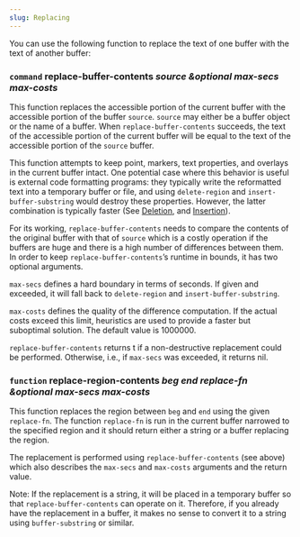 ```yaml
---
slug: Replacing
---
```


You can use the following function to replace the text of one buffer with the text of another buffer:

### <span className="tag command">`command`</span> **replace-buffer-contents** *source \&optional max-secs max-costs*

This function replaces the accessible portion of the current buffer with the accessible portion of the buffer `source`. `source` may either be a buffer object or the name of a buffer. When `replace-buffer-contents` succeeds, the text of the accessible portion of the current buffer will be equal to the text of the accessible portion of the `source` buffer.

This function attempts to keep point, markers, text properties, and overlays in the current buffer intact. One potential case where this behavior is useful is external code formatting programs: they typically write the reformatted text into a temporary buffer or file, and using `delete-region` and `insert-buffer-substring` would destroy these properties. However, the latter combination is typically faster (See [Deletion](/docs/elisp/Deletion), and [Insertion](/docs/elisp/Insertion)).

For its working, `replace-buffer-contents` needs to compare the contents of the original buffer with that of `source` which is a costly operation if the buffers are huge and there is a high number of differences between them. In order to keep `replace-buffer-contents`’s runtime in bounds, it has two optional arguments.

`max-secs` defines a hard boundary in terms of seconds. If given and exceeded, it will fall back to `delete-region` and `insert-buffer-substring`.

`max-costs` defines the quality of the difference computation. If the actual costs exceed this limit, heuristics are used to provide a faster but suboptimal solution. The default value is 1000000.

`replace-buffer-contents` returns t if a non-destructive replacement could be performed. Otherwise, i.e., if `max-secs` was exceeded, it returns nil.

### <span className="tag function">`function`</span> **replace-region-contents** *beg end replace-fn \&optional max-secs max-costs*

This function replaces the region between `beg` and `end` using the given `replace-fn`. The function `replace-fn` is run in the current buffer narrowed to the specified region and it should return either a string or a buffer replacing the region.

The replacement is performed using `replace-buffer-contents` (see above) which also describes the `max-secs` and `max-costs` arguments and the return value.

Note: If the replacement is a string, it will be placed in a temporary buffer so that `replace-buffer-contents` can operate on it. Therefore, if you already have the replacement in a buffer, it makes no sense to convert it to a string using `buffer-substring` or similar.
